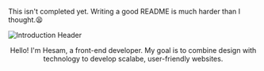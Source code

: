 <!-- Banner-->

This isn't completed yet. Writing a good README is much harder than I thought.😫 

![Introduction Header]()

<p align="center">
Hello! I'm Hesam, a front-end developer. My goal is to combine design with technology to develop scalabe, user-friendly websites.
</p>
